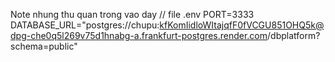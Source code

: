 Note nhung thu quan trong vao day
// file .env
PORT=3333
DATABASE_URL="postgres://chupu:kfKomIidloWItajqfF0fVCGU851OHQ5k@dpg-che0q5l269v75d1hnabg-a.frankfurt-postgres.render.com/dbplatform?schema=public"
